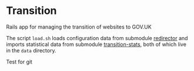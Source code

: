 Transition
==========

Rails app for managing the transition of websites to GOV.UK

The script `load.sh` loads configuration data from submodule [redirector](http://github.com/alphagov/redirector) and imports statistical data from submodule [transition-stats](http://github.com/alphagov/transition-stats), both of which live in the `data` directory.

Test for git
